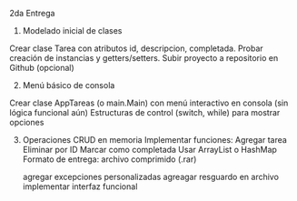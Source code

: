 2da Entrega

1. Modelado inicial de clases

Crear clase Tarea con atributos id, descripcion, completada.
Probar creación de instancias y getters/setters.
Subir proyecto a repositorio en Github (opcional)


2. Menú básico de consola

Crear clase AppTareas (o main.Main) con menú interactivo en consola (sin lógica funcional aún)
Estructuras de control (switch, while) para mostrar opciones


3. Operaciones CRUD en memoria
   Implementar funciones:
   Agregar tarea
   Eliminar por ID
   Marcar como completada
   Usar ArrayList o HashMap
   Formato de entrega: archivo comprimido (.rar)


   agregar excepciones personalizadas
   agreagar resguardo en archivo
   implementar interfaz funcional 
